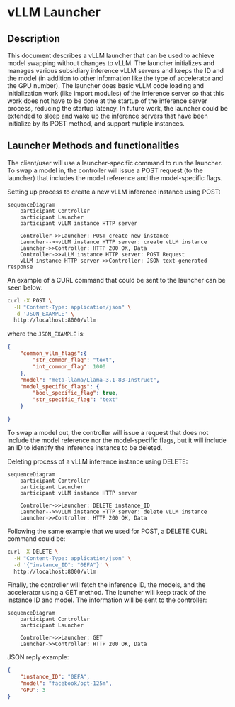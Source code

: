 
# vLLM Launcher

## Description

This document describes a vLLM launcher that can be used to achieve model swapping without changes to vLLM. The launcher initializes and manages various subsidiary inference vLLM servers and keeps the ID and the model (in addition to other information like the type of accelerator and the GPU number). The launcher does basic vLLM code loading and initialization work (like import modules) of the inference server so that this work does not have to be done at the startup of the inference server process, reducing the startup latency. In future work, the launcher could be extended to sleep and wake up the inference servers that have been initialize by its POST method, and support mutiple instances.

## Launcher Methods and functionalities

The client/user will use a launcher-specific command to run the launcher. To swap a model in, the controller will issue a POST request (to the launcher) that includes the model reference and the model-specific flags.

Setting up process to create a new vLLM inference instance using POST:

```mermaid
sequenceDiagram
    participant Controller
    participant Launcher
    participant vLLM instance HTTP server

    Controller->>Launcher: POST create new instance
    Launcher-->>vLLM instance HTTP server: create vLLM instance
    Launcher->>Controller: HTTP 200 OK, Data
    Controller->>vLLM instance HTTP server: POST Request
    vLLM instance HTTP server->>Controller: JSON text-generated response
```

An example of a CURL command that could be sent to the launcher can be seen below:

```bash
curl -X POST \
  -H "Content-Type: application/json" \
  -d 'JSON_EXAMPLE' \
  http://localhost:8000/vllm
```

where the `JSON_EXAMPLE` is:

```json
{
    "common_vllm_flags":{
        "str_common_flag": "text",
        "int_common_flag": 1000
    },
    "model": "meta-llama/Llama-3.1-8B-Instruct",
    "model_specific_flags": {
        "bool_specific_flag": true,
        "str_specific_flag": "text"
    }

}
```

To swap a model out, the controller will issue a request that does not include the model reference nor the model-specific flags, but it will include an ID to identify the inference instance to be deleted.

Deleting process of a vLLM inference instance using DELETE:

```mermaid
sequenceDiagram
    participant Controller
    participant Launcher
    participant vLLM instance HTTP server

    Controller->>Launcher: DELETE instance_ID
    Launcher-->>vLLM instance HTTP server: delete vLLM instance
    Launcher->>Controller: HTTP 200 OK, Data
```

Following the same example that we used for POST, a DELETE CURL command could be:

```bash
curl -X DELETE \
  -H "Content-Type: application/json" \
  -d '{"instance_ID": "0EFA"}' \
  http://localhost:8000/vllm
```

Finally, the controller will fetch the inference ID, the models, and the accelerator using a GET method. The launcher will keep track of the instance ID and model. The information will be sent to the controller:

```mermaid
sequenceDiagram
    participant Controller
    participant Launcher

    Controller->>Launcher: GET
    Launcher->>Controller: HTTP 200 OK, Data
```

JSON reply example:

```json
{
    "instance_ID": "0EFA",
    "model": "facebook/opt-125m",
    "GPU": 3
}
```
